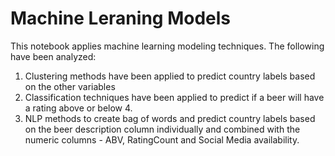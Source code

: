 
# Machine Leraning Models
This notebook applies machine learning modeling techniques. The following have been analyzed:

1. Clustering methods have been applied to predict country labels based on the other variables
2. Classification techniques have been applied to predict if a beer will have a rating above or below 4.
3. NLP methods to create bag of words and predict country labels based on the beer description column individually and combined with the numeric columns - ABV, RatingCount and Social Media availability.
